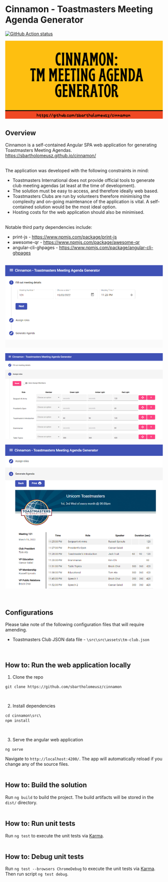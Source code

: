 # Cinnamon - Toastmasters Meeting Agenda Generator
[![GitHub Action status](https://github.com/sbartholomeusz/cinnamon/workflows/ci-cd/badge.svg)](https://github.com/sbartholomeusz/cinnamon/actions)

![Banner](/docs/git-repo-banner.png?raw=true "")

## Overview
Cinnamon is a self-contained Angular SPA web application for generating Toastmasters Meeting Agendas. <br />
https://sbartholomeusz.github.io/cinnamon/
<br /> <br />

The application was developed with the following constraints in mind:
* Toastmasters International does not provide official tools to generate club meeting agendas (at least at the time of development).
* The solution must be easy to access, and therefore ideally web based.
* Toastmasters Clubs are run by volunteers therefore minimising the complexity and on-going maintenance of the application is vital. A self-contained solution would be the most ideal option.
* Hosting costs for the web application should also be minimised.
<br /> <br />

Notable third party dependencies include:
* print-js - https://www.npmjs.com/package/print-js
* awesome-qr - https://www.npmjs.com/package/awesome-qr
* angular-cli-ghpages - https://www.npmjs.com/package/angular-cli-ghpages
<br /> <br /> 

![Banner](/docs/app-screenshot-1.png?raw=true "")

![Banner](/docs/app-screenshot-2.png?raw=true "")

![Banner](/docs/app-screenshot-3.png?raw=true "")

<br />

## Configurations
Please take note of the following configuration files that will require amending.
* Toastmasters Club JSON data file - ```\src\src\assets\tm-club.json```
<br /> 

## How to: Run the web application locally
1. Clone the repo
```console
git clone https://github.com/sbartholomeusz/cinnamon
```
<br /> 

2. Install dependencies
```console
cd cinnamon\src\
npm install
```
<br />

3. Serve the angular web application
```console
ng serve
```

Navigate to `http://localhost:4200/`. The app will automatically reload if you change any of the source files.
<br /><br /> 

## How to: Build the solution
Run `ng build` to build the project. The build artifacts will be stored in the `dist/` directory.
<br /><br /> 

## How to: Run unit tests
Run `ng test` to execute the unit tests via [Karma](https://karma-runner.github.io).
<br /><br /> 

## How to: Debug unit tests
Run `ng test --browsers ChromeDebug` to execute the unit tests via [Karma](https://karma-runner.github.io).
<br /> 
Then run script `ng test debug`.

